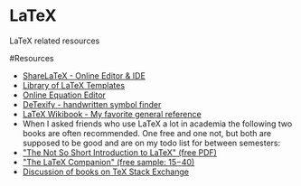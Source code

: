 # LaTeX
LaTeX related resources

#Resources
 - [ShareLaTeX - Online Editor & IDE](https://www.sharelatex.com/)
 - [Library of LaTeX Templates](http://www.latextemplates.com/)
 - [Online Equation Editor](http://www.codecogs.com/latex/eqneditor.php)
 - [DeTexify - handwritten symbol finder](http://detexify.kirelabs.org/classify.html)
 - [LaTeX Wikibook - My favorite general reference](https://en.wikibooks.org/wiki/LaTeX)
 - When I asked friends who use LaTeX a lot in academia the following two books are often recommended. One free and one not, but both are supposed to be good and are on my todo list for between semesters:
  - ["The Not So Short Introduction to LaTeX" (free PDF)](http://mirrors.concertpass.com/tex-archive/info/lshort/english/lshort.pdf)
  - ["The LaTeX Companion" (free sample: $15-$40)](http://ptgmedia.pearsoncmg.com/images/9780201362992/samplepages/0201362996.pdf)
  - [Discussion of books on TeX Stack Exchange](https://tex.stackexchange.com/questions/11/what-are-good-learning-resources-for-a-latex-beginner)

